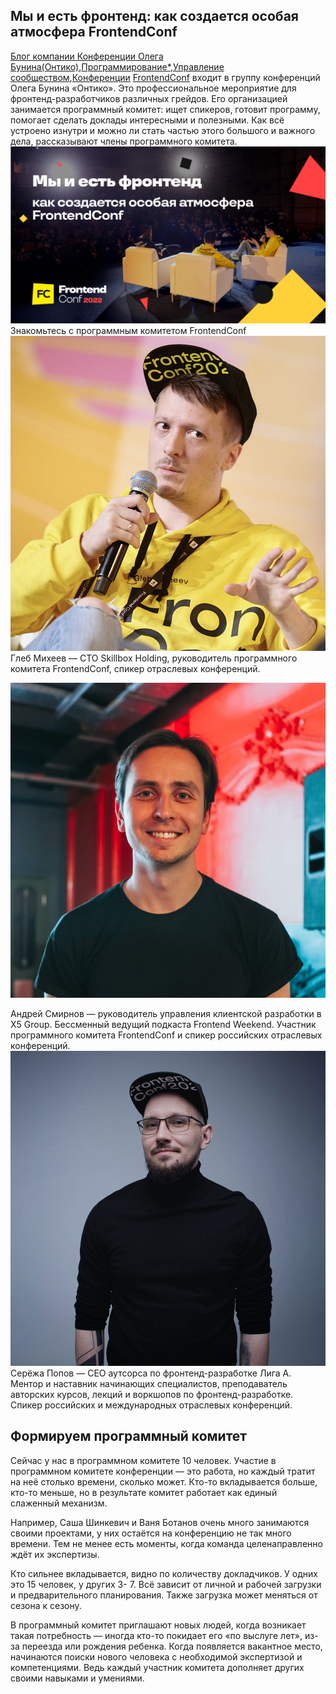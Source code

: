 ## Мы и есть фронтенд: как создается особая атмосфера FrontendConf
[Блог компании Конференции Олега Бунина(Онтико)](https://habr.com/ru/company/oleg-bunin/blog/),[Программирование*](https://habr.com/ru/hub/programming/),[Управление сообществом](https://habr.com/ru/hub/community_management/),[Конференции](https://habr.com/ru/hub/tech_events/)
[FrontendConf](https://frontendconf.ru/) входит в группу конференций Олега Бунина «Онтико». Это профессиональное
мероприятие для фронтенд-разработчиков различных грейдов. Его организацией занимается
программный комитет: ищет спикеров, готовит программу, помогает сделать доклады
интересными и полезными. Как всё устроено изнутри и
можно ли стать частью этого большого и важного дела, рассказывают члены программного комитета.
![image](images/1.png)
Знакомьтесь с программным комитетом FrontendConf
![image2](images/2.jpg)
Глеб Михеев — CTO Skillbox Holding, руководитель программного комитета FrontendConf, спикер 
отраслевых конференций.

![image3](images/3.jpg)

Андрей Смирнов — руководитель управления клиентской разработки в X5 Group. Бессменный
ведущий подкаста Frontend Weekend. Участник программного комитета FrontendConf и спикер
российских отраслевых конференций.
![image4](images/4.jpg)
Серёжа Попов — CEO аутсорса по фронтенд-разработке Лига А. Ментор и наставник начинающих
специалистов, преподаватель авторских курсов, лекций и воркшопов по фронтенд-разработке.
Спикер российских и международных отраслевых конференций.


## Формируем программный комитет

Сейчас у нас в программном комитете 10 человек. Участие в программном комитете конференции 
— это работа, но каждый тратит на неё столько времени, сколько может. Кто-то вкладывается 
больше, кто-то меньше, но в результате комитет работает как единый слаженный механизм. 

Например, Саша Шинкевич и Ваня Ботанов очень много занимаются своими проектами, у них 
остаётся на конференцию не так много времени. Тем не менее есть моменты, когда команда 
целенаправленно ждёт их экспертизы.

Кто сильнее вкладывается, видно по количеству докладчиков. У одних это 15 человек, у других 3-
7. Всё зависит от личной и рабочей загрузки и предварительного планирования. Также загрузка 
может меняться от сезона к сезону.

В программный комитет приглашают новых людей, когда возникает такая потребность — иногда 
кто-то покидает его «по выслуге лет», из-за переезда или рождения ребенка. Когда появляется
вакантное место,  начинаются поиски нового человека с необходимой экспертизой и 
компетенциями. Ведь каждый участник комитета дополняет других своими навыками и умениями.